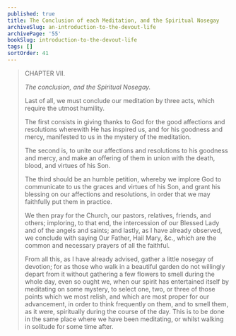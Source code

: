 ```yaml
---
published: true
title: The Conclusion of each Meditation, and the Spiritual Nosegay
archiveSlug: an-introduction-to-the-devout-life
archivePage: '55'
bookSlug: introduction-to-the-devout-life
tags: []
sortOrder: 41
---
```


> CHAPTER VII.
>
> *The conclusion, and the Spiritual Nosegay.*
>
> Last of all, we must conclude our meditation by three acts, which require the utmost humility.
>
> The first consists in giving thanks to God for the good affections and resolutions wherewith He has inspired us, and for his goodness and mercy, manifested to us in the mystery of the meditation.
>
> The second is, to unite our affections and resolutions to his goodness and mercy, and make an offering of them in union with the death, blood, and virtues of his Son.
>
> The third should be an humble petition, whereby we implore God to communicate to us the graces and virtues of his Son, and grant his blessing on our affections and resolutions, in order that we may faithfully put them in practice.
>
> We then pray for the Church, our pastors, relatives, friends, and others; imploring, to that end, the intercession of our Blessed Lady and of the angels and saints; and lastly, as I have already observed, we conclude with saying Our Father, Hail Mary, &c., which are the common and necessary prayers of all the faithful.
>
> From all this, as I have already advised, gather a little nosegay of devotion; for as those who walk in a beautiful garden do not willingly depart from it without gathering a few flowers to smell during the whole day, even so ought we, when our spirit has entertained itself by meditating on some mystery, to select one, two, or three of those points which we most relish, and which are most proper for our advancement, in order to think frequently on them, and to smell them, as it were, spiritually during the course of the day. This is to be done in the same place where we have been meditating, or whilst walking in solitude for some time after.
